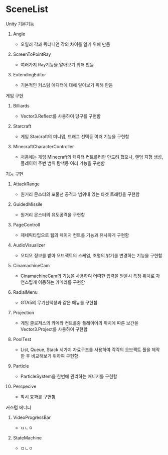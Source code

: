 # SceneList

Unity 기본기능
1. Angle
    - 오일러 각과 쿼터니언 각의 차이를 알기 위해 만듬

2. ScreenToPointRay
    - 여러가지 Ray기능을 알아보기 위해 만듬
 
3. ExtendingEditor
    - 기본적인 커스텀 에디터에 대해 알아보기 위해 만듬


게임 구현
1. Billiards
    - Vector3.Reflect를 사용하여 당구를 구현함
    
2. Starcraft
    - 게임 Starcraft의 미니맵, 드래그 선택등 여러 기능을 구현함

3. MinecraftCharacterController
    - 처음에는 게임 Minecraft의 캐릭터 컨트롤러만 만드려 했으나, 랜덤 지형 생성, 플레이어 주변 범위 탐색등 여러 기능을 구현함


기능 구현
1. AttackRange
    - 원거리 몬스터의 포물선 공격과 범위내 있는 타겟 트래킹을 구현함

2. GuidedMissile
    - 원거리 몬스터의 유도공격을 구현함

3. PageControll
    - 제네릭타입으로 웹의 페이지 컨트롤 기능과 유사하게 구현함

4. AudioVisualizer
    - 오디오 정보를 받아 오브젝트의 스케일, 조명의 밝기를 변경하는 기능을 구현함

5. CinamachineCam
    - CinamachineCam의 기능을 사용하여 어떠한 입력을 받을시 특정 위치로 자연스럽게 이동하는 카메라를 구현함

6. RadialMenu
    - GTA5의 무기선택창과 같은 메뉴를 구현함

7. Projection
    - 게임 클로저스의 카메라 컨트롤중 플레이어의 위치에 따른 보간을 Vector3.Project를 사용하여 구현함

8. PoolTest
    - List, Queue, Stack 세가지 자료구조를 사용하여 각각의 오브젝트 풀을 제작한 후 비교해보기 위하여 구현함

9. Particle
    - ParticleSystem을 한번에 관리하는 매니저를 구현함

10. Perspecive
    - 착시 효과를 구현함


커스텀 에디터
1. VideoProgressBar
    - ㅁㄴㅇ

2. StateMachine
    - ㅁㄴㅇ
